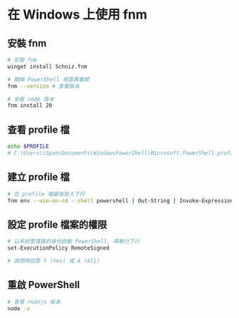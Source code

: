 # 在 Windows 上使用 fnm

## 安裝 fnm

```sh
# 安裝 fnm
winget install Schniz.fnm

# 關掉 PowerShell 視窗再重開
fnm --version # 查看版本

# 安裝 node 版本
fnm install 20
```

## 查看 profile 檔

```sh
echo $PROFILE
# C:\Users\iSpan\Documents\WindowsPowerShell\Microsoft.PowerShell_profile.ps1
```

## 建立 profile 檔

```sh
# 在 profile 檔最後放入下行
fnm env --use-on-cd --shell powershell | Out-String | Invoke-Expression
```

## 設定 profile 檔案的權限

```sh
# 以系統管理員的身份啟動 PowerShell, 再執行下行
set-ExecutionPolicy RemoteSigned

# 詢問時回答 Y (Yes) 或 A (All)
```

## 重啟 PowerShell

```sh
# 查看 nodejs 版本
node -v 
```